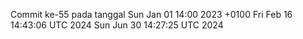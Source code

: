 Commit ke-55 pada tanggal Sun Jan 01 14:00 2023 +0100
Fri Feb 16 14:43:06 UTC 2024
Sun Jun 30 14:27:25 UTC 2024
